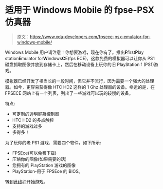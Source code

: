 # 适用于 Windows Mobile 的 fpse-PSX 仿真器

> 原文：<https://www.xda-developers.com/fpsece-psx-emulator-for-windows-mobile/>

Windows Mobile 用户请注意！你想要游戏，现在你有了。推出**F**first**P**lay station**E**mulator for**W**indows**C**E(fps ECE)，这款免费的模拟器可以让你从 PS1 磁盘抓取图像并放到存储卡上，然后在移动设备上玩你的旧 PlayStation 1 (PS1)游戏。

模拟器已经开发了相当长的一段时间，但它并不流行，因为需要一个强大的处理器。如今，更容易获得像 HTC HD2 这样的 1 Ghz 处理器的设备。幸运的是，在 FPSECE 网站上有一个列表，列出了一些游戏可以玩的较慢的设备。

特点:

*   可定制的透明屏幕控制器
*   HTC HD2 的多点触控
*   支持的游戏过多
*   多得多！

为了玩你的老 PS1 游戏，需要四个软件，如下所示:

*   FPSEce(可以免费下载)
*   压缩你的图像(如果需要的话)
*   您拥有的 PlayStation 游戏的图像
*   PlayStation-用于 FPSEce 的 BIOS。

转到此[线程](http://forum.xda-developers.com/showthread.php?t=606698)开始游戏。